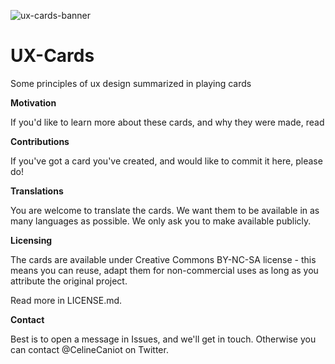 ![ux-cards-banner](https://cloud.githubusercontent.com/assets/10107144/20885425/06b659b4-baf1-11e6-99d0-422d818ee8a7.jpg)

# UX-Cards
Some principles of ux design summarized in playing cards

**Motivation**

If you'd like to learn more about these cards, and why they were made, read 


**Contributions**

If you've got a card you've created, and would like to commit it here, please do!


**Translations**

You are welcome to translate the cards. We want them to be available in as many languages as possible. We only ask you to make available publicly.

**Licensing**

The cards are available under Creative Commons BY-NC-SA license - this means you can reuse, adapt them for non-commercial uses as long as you attribute the original project.

Read more in LICENSE.md.

**Contact**

Best is to open a message in Issues, and we'll get in touch. Otherwise you can contact @CelineCaniot on Twitter.
